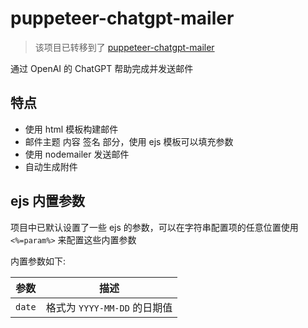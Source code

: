 # puppeteer-chatgpt-mailer

> 该项目已转移到了 [puppeteer-chatgpt-mailer](https://github.com/shampoo6/puppeteer-chatgpt-mailer) 

通过 OpenAI 的 ChatGPT 帮助完成并发送邮件

## 特点

- 使用 html 模板构建邮件
- 邮件主题 内容 签名 部分，使用 ejs 模板可以填充参数
- 使用 nodemailer 发送邮件
- 自动生成附件

## ejs 内置参数

项目中已默认设置了一些 ejs 的参数，可以在字符串配置项的任意位置使用 `<%=param%>` 来配置这些内置参数

内置参数如下:

| 参数     | 描述                    |
|--------|-----------------------|
| `date` | 格式为 `YYYY-MM-DD` 的日期值 |

